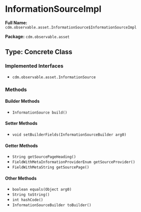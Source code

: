 # InformationSourceImpl

**Full Name:** `cdm.observable.asset.InformationSource$InformationSourceImpl`

**Package:** `cdm.observable.asset`

## Type: Concrete Class

### Implemented Interfaces

- `cdm.observable.asset.InformationSource`

### Methods

#### Builder Methods

- `InformationSource build()`

#### Setter Methods

- `void setBuilderFields(InformationSourceBuilder arg0)`

#### Getter Methods

- `String getSourcePageHeading()`
- `FieldWithMetaInformationProviderEnum getSourceProvider()`
- `FieldWithMetaString getSourcePage()`

#### Other Methods

- `boolean equals(Object arg0)`
- `String toString()`
- `int hashCode()`
- `InformationSourceBuilder toBuilder()`

